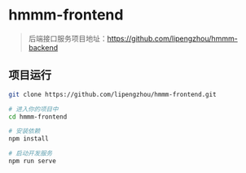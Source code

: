# hmmm-frontend

> 后端接口服务项目地址：https://github.com/lipengzhou/hmmm-backend

## 项目运行

```bash
git clone https://github.com/lipengzhou/hmmm-frontend.git

# 进入你的项目中
cd hmmm-frontend

# 安装依赖
npm install

# 启动开发服务
npm run serve
```
